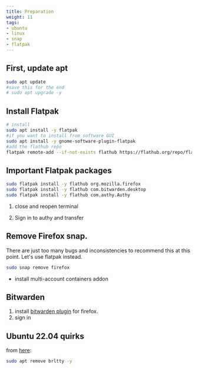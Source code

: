 ```yaml
---
title: Preparation
weight: 11
tags:
- ubuntu
- linux
- snap
- flatpak
---
```


## First, update apt

```bash
sudo apt update
#save this for the end
# sudo apt upgrade -y
```

## Install Flatpak

```bash
# install
sudo apt install -y flatpak
#if you want to install from software GUI
sudo apt install -y gnome-software-plugin-flatpak
#add the flathub repo
flatpak remote-add --if-not-exists flathub https://flathub.org/repo/flathub.flatpakrepo
```

## Important Flatpak packages

```bash
sudo flatpak install -y flathub org.mozilla.firefox
sudo flatpak install -y flathub com.bitwarden.desktop
sudo flatpak install -y flathub com.authy.Authy
```

1. close and reopen terminal

1. Sign in to authy and transfer

## Remove Firefox snap.

There are just too many bugs and inconsistencies to recommend this at this point.  Let's use flatpak instead.

```bash
sudo snap remove firefox
```

* install multi-account containers addon

## Bitwarden

1. install [bitwarden plugin](https://bitwarden.com/download/) for firefox.
1. sign in

<!--
## Authy

1. First run:

    ```bash
    sudo snap install authy
    ```
-->



## Ubuntu 22.04 quirks

from [here](https://unix.stackexchange.com/questions/696001/dev-ttyusb0-is-available-but-after-try-to-call-its-gone):


```bash
sudo apt remove brltty -y
```
